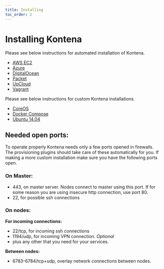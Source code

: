 ```yaml
---
title: Installing
toc_order: 2
---
```


# Installing Kontena

Please see below instructions for automated installation of Kontena.

* [AWS EC2](aws-ec2.md)
* [Azure](azure.md)
* [DigitalOcean](digitalocean.md)
* [Packet](packet.md)
* [UpCloud](upcloud.md)
* [Vagrant](vagrant.md)

Please see below instructions for custom Kontena installations.

* [CoreOS](coreos.md)
* [Docker Compose](docker-compose.md)
* [Ubuntu 14.04](ubuntu.md)

## Needed open ports:

To operate properly Kontena needs only a few ports opened in firewalls. The provisioning plugins should take care of these automatically for you. If making a more custom installation make sure you have the following ports open.

### On Master:

* 443, on master server. Nodes connect to master using this port. If for some reason you are using insecure http connection, use port 80.
* 22, for possible ssh connections

### On nodes:

**For incoming connections:**

* 22/tcp, for incoming ssh connections
* 1194/udp, for incoming VPN connection. *Optional*
* plus any other that you need for your services.

**Between nodes:**

* 6783-6784/tcp+udp, overlay network connections between nodes.
